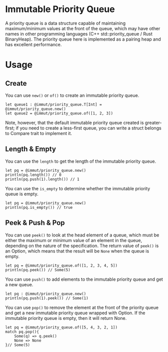 # Immutable Priority Queue

A priority queue is a data structure capable of maintaining maximum/minimum values at the front of the queue, which may have other names in other programming languages (C++ std::priority_queue / Rust BinaryHeap). The priority queue here is implemented as a pairing heap and has excellent performance.

# Usage

## Create

You can use `new()` or `of()` to create an immutable priority queue.

```moonbit
let queue1 : @immut/priority_queue.T[Int] = @immut/priority_queue.new()
let queue2 = @immut/priority_queue.of([1, 2, 3])
```

Note, however, that the default immutable priority queue created is greater-first; if you need to create a less-first queue, you can write a struct belongs to Compare trait to implement it.

## Length & Empty

You can use the `length` to get the length of the immutable priority queue.

```moonbit
let pq = @immut/priority_queue.new()
println(pq.length()) // 0
println(pq.push(1).length()) // 1
```

You can use the `is_empty` to determine whether the immutable priority queue is empty.

```moonbit
let pq = @immut/priority_queue.new()
println(pq.is_empty()) // true
```

## Peek & Push & Pop

You can use `peek()` to look at the head element of a queue, which must be either the maximum or minimum value of an element in the queue, depending on the nature of the specification. The return value of `peek()` is an Option, which means that the result will be `None` when the queue is empty.

```moonbit
let pq = @immut/priority_queue.of([1, 2, 3, 4, 5])
println(pq.peek()) // Some(5)
```

You can use `push()` to add elements to the immutable priority queue and get a new queue.

```moonbit
let pq : @immut/priority_queue.new()
println(pq.push(1).peek()) // Some(1)
```

You can use `pop()` to remove the element at the front of the priority queue and get a new immutable priority queue wrapped with Option. If the immutable priority queue is empty, then it will return None.

```moonbit
let pq = @immut/priority_queue.of([5, 4, 3, 2, 1])
match pq.pop(){
    Some(q) => q.peek()
    None => None
}// Some(5)
```
